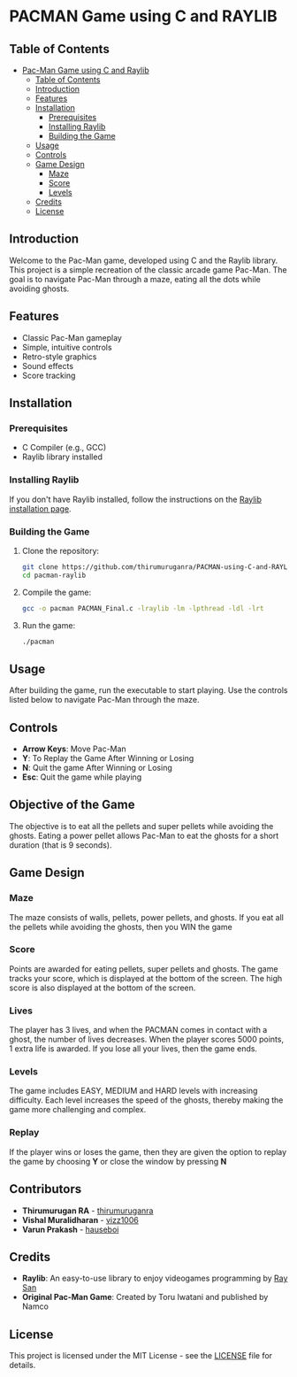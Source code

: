 # PACMAN Game using C and RAYLIB

## Table of Contents
- [Pac-Man Game using C and Raylib](#pac-man-game-using-c-and-raylib)
  - [Table of Contents](#table-of-contents)
  - [Introduction](#introduction)
  - [Features](#features)
  - [Installation](#installation)
    - [Prerequisites](#prerequisites)
    - [Installing Raylib](#installing-raylib)
    - [Building the Game](#building-the-game)
  - [Usage](#usage)
  - [Controls](#controls)
  - [Game Design](#game-design)
    - [Maze](#maze)
    - [Score](#score)
    - [Levels](#levels)
  - [Credits](#credits)
  - [License](#license)

## Introduction
Welcome to the Pac-Man game, developed using C and the Raylib library. This project is a simple recreation of the classic arcade game Pac-Man. The goal is to navigate Pac-Man through a maze, eating all the dots while avoiding ghosts.

## Features
- Classic Pac-Man gameplay
- Simple, intuitive controls
- Retro-style graphics
- Sound effects
- Score tracking

## Installation

### Prerequisites
- C Compiler (e.g., GCC)
- Raylib library installed

### Installing Raylib
If you don't have Raylib installed, follow the instructions on the [Raylib installation page](https://github.com/raysan5/raylib#installation).

### Building the Game
1. Clone the repository:
   ```sh
   git clone https://github.com/thirumuruganra/PACMAN-using-C-and-RAYLIB.git
   cd pacman-raylib
   ```

2. Compile the game:
   ```sh
   gcc -o pacman PACMAN_Final.c -lraylib -lm -lpthread -ldl -lrt
   ```

3. Run the game:
   ```sh
   ./pacman
   ```

## Usage
After building the game, run the executable to start playing. Use the controls listed below to navigate Pac-Man through the maze.

## Controls
- **Arrow Keys**: Move Pac-Man
- **Y**: To Replay the Game After Winning or Losing
- **N**: Quit the game After Winning or Losing
- **Esc**: Quit the game while playing
  
## Objective of the Game
The objective is to eat all the pellets and super pellets while avoiding the ghosts. Eating a power pellet allows Pac-Man to eat the ghosts for a short duration (that is 9 seconds).

## Game Design
### Maze
The maze consists of walls, pellets, power pellets, and ghosts. If you eat all the pellets while avoiding the ghosts, then you WIN the game

### Score
Points are awarded for eating pellets, super pellets and ghosts. The game tracks your score, which is displayed at the bottom of the screen. The high score is also displayed at the bottom of the screen.

### Lives
The player has 3 lives, and when the PACMAN comes in contact with a ghost, the number of lives decreases. When the player scores 5000 points, 1 extra life is awarded. If you lose all your lives, then the game ends.

### Levels
The game includes EASY, MEDIUM and HARD levels with increasing difficulty. Each level increases the speed of the ghosts, thereby making the game more challenging and complex.

### Replay
If the player wins or loses the game, then they are given the option to replay the game by choosing **Y** or close the window by pressing **N**

## Contributors
- **Thirumurugan RA** - [thirumuruganra](https://github.com/thirumuruganra/)
- **Vishal Muralidharan** - [vizz1006](https://github.com/vizz1006)
- **Varun Prakash** - [hauseboi](https://github.com/hauseboi)

## Credits
- **Raylib**: An easy-to-use library to enjoy videogames programming by [Ray San](https://www.raylib.com/)
- **Original Pac-Man Game**: Created by Toru Iwatani and published by Namco
  

## License
This project is licensed under the MIT License - see the [LICENSE](LICENSE) file for details.
